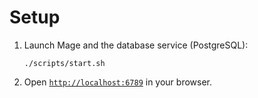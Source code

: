 # Setup


1. Launch Mage and the database service (PostgreSQL):

   ```
   ./scripts/start.sh
   ```

1. Open [`http://localhost:6789`](http://localhost:6789) in your browser.
